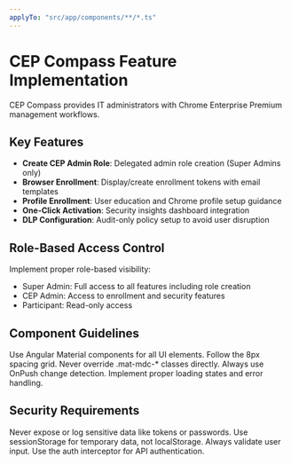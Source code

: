 ```yaml
---
applyTo: "src/app/components/**/*.ts"
---
```


# CEP Compass Feature Implementation

CEP Compass provides IT administrators with Chrome Enterprise Premium management workflows.

## Key Features

- **Create CEP Admin Role**: Delegated admin role creation (Super Admins only)
- **Browser Enrollment**: Display/create enrollment tokens with email templates  
- **Profile Enrollment**: User education and Chrome profile setup guidance
- **One-Click Activation**: Security insights dashboard integration
- **DLP Configuration**: Audit-only policy setup to avoid user disruption

## Role-Based Access Control

Implement proper role-based visibility:
- Super Admin: Full access to all features including role creation
- CEP Admin: Access to enrollment and security features
- Participant: Read-only access

## Component Guidelines

Use Angular Material components for all UI elements.
Follow the 8px spacing grid.
Never override .mat-mdc-* classes directly.
Always use OnPush change detection.
Implement proper loading states and error handling.

## Security Requirements

Never expose or log sensitive data like tokens or passwords.
Use sessionStorage for temporary data, not localStorage.
Always validate user input.
Use the auth interceptor for API authentication.
